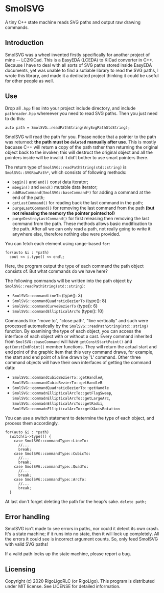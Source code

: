 # SmolSVG
A tiny C++ state machine reads SVG paths and output raw drawing commands.

## Introduction
SmolSVG was a wheel invented firstly specifically for another project of mine -- LC2KiCad. This is a EasyEDA (LCEDA) to KiCad converter in C++. Because I have to deal with all sorts of SVG paths stored inside EasyEDA documents, yet was unable to find a sutiable library to read the SVG paths, I wrote this library, and made it a dedicated project thinking it could be useful for other people as well.

## Use
Drop all `.hpp` files into your project include directory, and include `pathreader.hpp` whereever you need to read SVG paths. Then you just need to do this:
```
auto path = SmolSVG::readPathString(AnySvgPathStdString);
```
SmolSVG will read the path for you. Please notice that a pointer to the path was returned: **the path must be `delete`d manually after use**. This is mostly bacuase C++ will return a copy of the path rather than returning the original object back to the invoker; this will destruct the original object and all the pointers inside will be invalid. I did't bother to use smart pointers there.

The return type of `SmolSVG::readPathString(std::string)` is `SmolSVG::SVGRawPath*`, which consists of following methods:
- `begin()` and `end()` const data iterator;
- `mbegin()` and `mend()` mutable data iterator;
- `addRawCommand(SmolSVG::baseCommand*)` for adding a command at the end of the path;
- `getLastCommand()` for reading back the last command in the path;
- `purgeLastCommand()` for removing the last command from the path **(but not releasing the memory the pointer pointed to!)**
- `purgeDestroyLastCommand()` for first releasing then removing the last command from the path.
These methods allows basic modification to the path. After all we can only read a path, not really going to write it anywhere else, therefore nothing else were provided.

You can fetch each element using range-based `for`:
```
for(auto &i : *path)
  cout << i.type() << endl;
```
Here, the program output the type of each command the path object consists of. But what commands do we have here?

The following commands will be written into the path object by `SmolSVG::readPathString(std::string)`:
- `SmolSVG::commandLineTo` (type(): 3)
- `SmolSVG::commandQuadraticBezierTo` (type(): 8)
- `SmolSVG::commandCurveBezierTo` (type(): 6)
- `SmolSVG::commandEllipticalArcTo` (type(): 10)

Commands like "move to", "close path", "line vertically" and such were processed automatically by the `SmolSVG::readPathString(std::string)` function. By examining the type of each object, you can access the interface of each object with or without a cast.
Every command inherited from `SmolSVG::baseCommand` will have `getConstStartPoint()` and `getConstEndPoint()` member functions. They will return the actual start and end point of the graphic item that this very command draws, for example, the start and end point of a line drawn by 'L' command. Other three command objects will have their own interfaces of getting the command data:
- `SmolSVG::commandCubicBezierTo::getHandleA`, `SmolSVG::commandCubicBezierTo::getHandleB`
- `SmolSVG::commandQuadraticBezierTo::getHandle`
- `SmolSVG::commadnEllipticalArcTo::getFlagSweep`, `SmolSVG::commadnEllipticalArcTo::getLargeArc`, `SmolSVG::commadnEllipticalArcTo::getRadii`, `SmolSVG::commadnEllipticalArcTo::getXAxisRotation`

You can use a switch statement to determine the type of each object, and process them accordingly.
```
for(auto &i : *path)
  switch(i->type()) {
    case SmolSVG::commandType::LineTo:
      //...
      break;
    case SmolSVG::commandType::CubicTo:
      //...
      break;
    case SmolSVG::commandType::QuadTo:
      //...
      break;
    case SmolSVG::commandType::ArcTo:
      //...
      break;
  }
```
At last don't forget deleting the path for the heap's sake.
`delete path;`

## Error handling
SmolSVG isn't made to see errors in paths, nor could it detect its own crash. It's a state machine; if it runs into no state, then it will lock up completely. All the errors it could see is incorrect argument counts. So, only feed SmolSVG with valid SVG paths!

If a valid path locks up the state machine, please report a bug.

## Licensing
Copyright (c) 2020 RigoLigoRLC (or RigoLigo). This program is distributed under MIT license. See LICENSE for detailed information.

